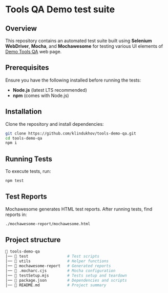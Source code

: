 # Tools QA Demo test suite

## Overview

This repository contains an automated test suite built using **Selenium WebDriver**, **Mocha**, and **Mochawesome** for testing various UI elements of [Demo Tools QA](https://demoqa.com/) web page.

## Prerequisites

Ensure you have the following installed before running the tests:

- **Node.js** (latest LTS recommended)
- **npm** (comes with Node.js)

## Installation

Clone the repository and install dependencies:

```sh
git clone https://github.com/klindukhov/tools-demo-qa.git
cd tools-demo-qa
npm i
```

## Running Tests

To execute tests, run:

```sh
npm test
```

## Test Reports

Mochawesome generates HTML test reports. After running tests, find reports in:

```sh
./mochawesome-report/mochawesome.html
```

## Project structure

```sh
📂 tools-demo-qa
│── 📂 test                 # Test scripts
│── 📂 utils                # Helper functions
│── 📂 mochawesome-report   # Generated reports
│── 📜 .mocharc.cjs         # Mocha configuration
│── 📜 testSetup.mjs        # Tests setup and teardown
│── 📜 package.json         # Dependencies and scripts
│── 📜 README.md            # Project summary
```
